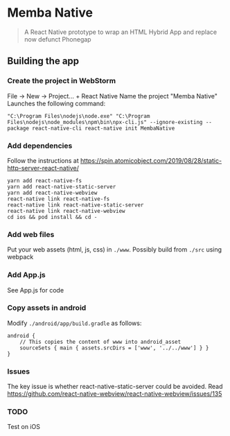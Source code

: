 # Memba Native

> A React Native prototype to wrap an HTML Hybrid App and replace now defunct Phonegap

## Building the app

### Create the project in WebStorm

File -> New -> Project... + React Native
Name the project "Memba Native"
Launches the following command:

```
"C:\Program Files\nodejs\node.exe" "C:\Program Files\nodejs\node_modules\npm\bin\npx-cli.js" --ignore-existing --package react-native-cli react-native init MembaNative
```

### Add dependencies

Follow the instructions at https://spin.atomicobject.com/2019/08/28/static-http-server-react-native/

```
yarn add react-native-fs
yarn add react-native-static-server
yarn add react-native-webview
react-native link react-native-fs
react-native link react-native-static-server
react-native link react-native-webview
cd ios && pod install && cd -
```

### Add web files

Put your web assets (html, js, css) in `./www`.
Possibly build from `./src` using webpack

### Add App.js

See App.js for code

### Copy assets in android

Modify `./android/app/build.gradle` as follows:

```
android {
    // This copies the content of www into android_asset
    sourceSets { main { assets.srcDirs = ['www', '../../www'] } }
}
```

### Issues

The key issue is whether react-native-static-server could be avoided. Read https://github.com/react-native-webview/react-native-webview/issues/135 

### TODO

Test on iOS
